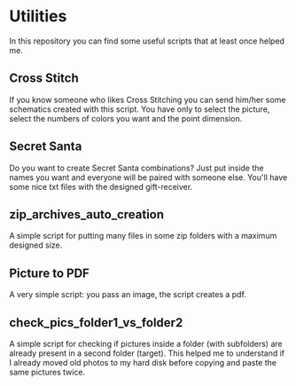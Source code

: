 # Utilities
In this repository you can find some useful scripts that at least once helped me. 

## Cross Stitch
If you know someone who likes Cross Stitching you can send him/her some schematics created with this script. You have only to select the picture, select the numbers of colors you want and the point dimension.

## Secret Santa
Do you want to create Secret Santa combinations? Just put inside the names you want and everyone will be paired with someone else. You'll have some nice txt files with the designed gift-receiver.

## zip_archives_auto_creation
A simple script for putting many files in some zip folders with a maximum designed size.

## Picture to PDF
A very simple script: you pass an image, the script creates a pdf.

## check_pics_folder1_vs_folder2
A simple script for checking if pictures inside a folder (with subfolders) are already present in a second folder (target). This helped me to understand if I already moved old photos to my hard disk before copying and paste the same pictures twice.